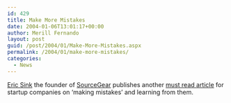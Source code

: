 ```yaml
---
id: 429
title: Make More Mistakes
date: 2004-01-06T13:01:17+00:00
author: Merill Fernando
layout: post
guid: /post/2004/01/Make-More-Mistakes.aspx
permalink: /2004/01/make-more-mistakes/
categories:
  - News
---
```

<body xmlns="http://www.w3.org/1999/xhtml">
    <div class="Section1">
        <p>
            <a href="http://software.ericsink.com/">Eric Sink</a> the founder of <a href="http://www.sourcegear.com/">SourceGear</a> publishes
            another <a href="http://msdn.microsoft.com/Longhorn/default.aspx?pull=/library/en-us/dnsoftware/html/software12292003.asp">must
            read article</a> for startup companies on &lsquo;making mistakes&rsquo; and learning
            from them.
        </p>
    </div>
</body>